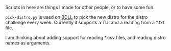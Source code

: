 Scripts in here are things I made for other people, or to have some fun.

`pick-distro.py` is used on [BDLL](https://bigdaddylinux.com/) to pick the new distro for the distro challenge every week.
Currently it supports a TUI and a reading from a *.txt file.

I am thinking about adding support for reading *.csv files, and reading distro names as arguments. 